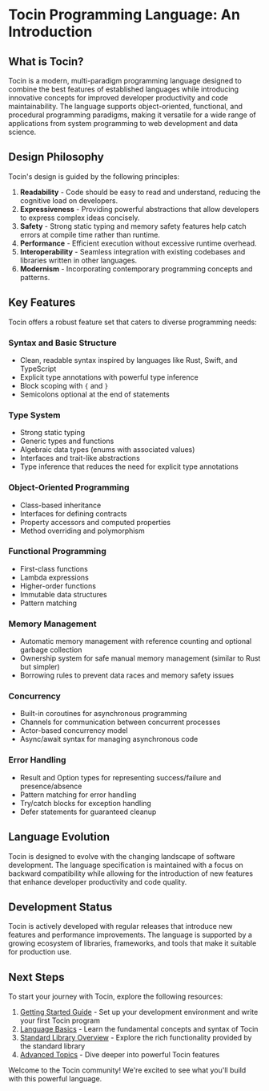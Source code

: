 # Tocin Programming Language: An Introduction

## What is Tocin?

Tocin is a modern, multi-paradigm programming language designed to combine the best features of established languages while introducing innovative concepts for improved developer productivity and code maintainability. The language supports object-oriented, functional, and procedural programming paradigms, making it versatile for a wide range of applications from system programming to web development and data science.

## Design Philosophy

Tocin's design is guided by the following principles:

1. **Readability** - Code should be easy to read and understand, reducing the cognitive load on developers.
2. **Expressiveness** - Providing powerful abstractions that allow developers to express complex ideas concisely.
3. **Safety** - Strong static typing and memory safety features help catch errors at compile time rather than runtime.
4. **Performance** - Efficient execution without excessive runtime overhead.
5. **Interoperability** - Seamless integration with existing codebases and libraries written in other languages.
6. **Modernism** - Incorporating contemporary programming concepts and patterns.

## Key Features

Tocin offers a robust feature set that caters to diverse programming needs:

### Syntax and Basic Structure

- Clean, readable syntax inspired by languages like Rust, Swift, and TypeScript
- Explicit type annotations with powerful type inference
- Block scoping with `{` and `}`
- Semicolons optional at the end of statements

### Type System

- Strong static typing
- Generic types and functions
- Algebraic data types (enums with associated values)
- Interfaces and trait-like abstractions
- Type inference that reduces the need for explicit type annotations

### Object-Oriented Programming

- Class-based inheritance
- Interfaces for defining contracts
- Property accessors and computed properties
- Method overriding and polymorphism

### Functional Programming

- First-class functions
- Lambda expressions
- Higher-order functions
- Immutable data structures
- Pattern matching

### Memory Management

- Automatic memory management with reference counting and optional garbage collection
- Ownership system for safe manual memory management (similar to Rust but simpler)
- Borrowing rules to prevent data races and memory safety issues

### Concurrency

- Built-in coroutines for asynchronous programming
- Channels for communication between concurrent processes
- Actor-based concurrency model
- Async/await syntax for managing asynchronous code

### Error Handling

- Result and Option types for representing success/failure and presence/absence
- Pattern matching for error handling
- Try/catch blocks for exception handling
- Defer statements for guaranteed cleanup

## Language Evolution

Tocin is designed to evolve with the changing landscape of software development. The language specification is maintained with a focus on backward compatibility while allowing for the introduction of new features that enhance developer productivity and code quality.

## Development Status

Tocin is actively developed with regular releases that introduce new features and performance improvements. The language is supported by a growing ecosystem of libraries, frameworks, and tools that make it suitable for production use.

## Next Steps

To start your journey with Tocin, explore the following resources:

1. [Getting Started Guide](02_Getting_Started.md) - Set up your development environment and write your first Tocin program
2. [Language Basics](03_Language_Basics.md) - Learn the fundamental concepts and syntax of Tocin
3. [Standard Library Overview](04_Standard_Library.md) - Explore the rich functionality provided by the standard library
4. [Advanced Topics](05_Advanced_Topics.md) - Dive deeper into powerful Tocin features

Welcome to the Tocin community! We're excited to see what you'll build with this powerful language.
